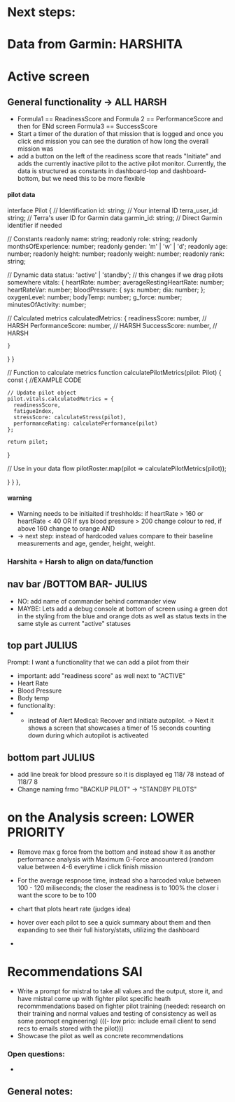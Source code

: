 # Next steps:

# Data from Garmin: HARSHITA

# Active screen

## General functionality -> ALL HARSH

- Formula1 == ReadinessScore and Formula 2 == PerformanceScore and then for ENd screen Formula3 == SuccessScore
- Start a timer of the duration of that mission that is logged and once you click end mission you can see the duration of how long the overall mission was
- add a button on the left of the readiness score that reads "Initiate" and adds the currently inactive pilot to the active pilot monitor. Currently, the data is structured as constants in dashboard-top and dashboard-bottom, but we need this to be more flexible
#### pilot data


interface Pilot {
  // Identification
  id: string;            // Your internal ID
  terra_user_id: string; // Terra's user ID for Garmin data
  garmin_id: string;     // Direct Garmin identifier if needed

  // Constants
  readonly name: string;
  readonly role: string;
  readonly monthsOfExperience: number;
  readonly gender: 'm' | 'w' | 'd';
  readonly age: number;
  readonly height: number;
  readonly weight: number;
  readonly rank: string;

  // Dynamic data
  status: 'active' | 'standby'; // this changes if we drag pilots somewhere
  vitals: {
    heartRate: number;
    averageRestingHeartRate: number;
    heartRateVar: number;
    bloodPressure: {
      sys: number;
      dia: number;
    };
    oxygenLevel: number;
    bodyTemp: number;
    g_force: number;
    minutesOfActivity: number;

// Calculated metrics
    calculatedMetrics: {
      readinessScore: number,     // HARSH
      PerformanceScore: number,       // HARSH
      SuccessScore: number,        // HARSH
  
    }
  }
}

  // Function to calculate metrics
  function calculatePilotMetrics(pilot: Pilot) {
    const { //EXAMPLE CODE

    // Update pilot object
    pilot.vitals.calculatedMetrics = {
      readinessScore,
      fatigueIndex,
      stressScore: calculateStress(pilot),
      performanceRating: calculatePerformance(pilot)
    };

    return pilot;
  }

  // Use in your data flow
  pilotRoster.map(pilot => calculatePilotMetrics(pilot));

    
  }
}
  },

#### warning
- Warning needs to be initiaited if treshholds: if heartRate > 160 or heartRate < 40 OR If sys blood pressure > 200 change colour to red, if above 160 change to orange AND 
- -> next step: instead of hardcoded values compare to their baseline measurements and age, gender, height, weight.

### Harshita + Harsh to align on data/function



## nav bar /BOTTOM BAR- JULIUS
- NO: add name of commander behind commander view
- MAYBE: Lets add a debug console at bottom of screen using a green dot in the styling from the blue and orange dots as well as status texts in the same style as current "active" statuses

  

## top part JULIUS
Prompt: I want a functionality that we can add a pilot from their 


- important: add "readiness score" as well next to "ACTIVE"
- Heart Rate
- Blood Pressure
- Body temp 
- functionality:
- * instead of Alert Medical: Recover and initiate autopilot. -> Next it shows a screen that showcases a timer of 15 seconds counting down during which autopilot is activeated



## bottom part JULIUS
- add line break for blood pressure so it is displayed eg 118/
78
instead of 118/7
8
- Change naming frmo "BACKUP PILOT" -> "STANDBY PILOTS"


# on the Analysis screen: LOWER PRIORITY
- Remove max g force from the bottom and instead show it as another performance analysis with Maximum G-Force ancountered (random value between 4-6 everytime i click finish mission
- For the average respnose time, instead sho a harcoded  value between 100 - 120 miliseconds; the closer the readiness is to 100% the closer i want the score to be to 100


- chart that plots heart rate (judges idea)
- hover over each pilot to see a quick summary about them and then expanding to see their full history/stats, utilizing the dashboard
- 

# Recommendations SAI
- Write a prompt for mistral to take all values and the output, store it, and have mistral come up with fighter pilot specific heath recommmendations based on fighter pilot training (needed: research on their training and normal values and testing of consistency as well as some promopt engineering)
(((- low prio: include email client to send recs to emails stored with the pilot)))
- Showcase the pilot as well as concrete recommendations



### Open questions:
- 
## General notes:

